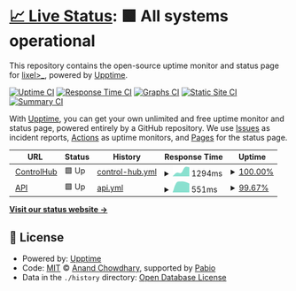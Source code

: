 # [📈 Live Status](https://www.status.control-hub.org): <!--live status--> **🟩 All systems operational**

This repository contains the open-source uptime monitor and status page for [lixel>\_](https://www.status.control-hub.org), powered by [Upptime](https://github.com/upptime/upptime).

[![Uptime CI](https://github.com/lixelv/controlhub-status/workflows/Uptime%20CI/badge.svg)](https://github.com/lixelv/controlhub-status/actions?query=workflow%3A%22Uptime+CI%22)
[![Response Time CI](https://github.com/lixelv/controlhub-status/workflows/Response%20Time%20CI/badge.svg)](https://github.com/lixelv/controlhub-status/actions?query=workflow%3A%22Response+Time+CI%22)
[![Graphs CI](https://github.com/lixelv/controlhub-status/workflows/Graphs%20CI/badge.svg)](https://github.com/lixelv/controlhub-status/actions?query=workflow%3A%22Graphs+CI%22)
[![Static Site CI](https://github.com/lixelv/controlhub-status/workflows/Static%20Site%20CI/badge.svg)](https://github.com/lixelv/controlhub-status/actions?query=workflow%3A%22Static+Site+CI%22)
[![Summary CI](https://github.com/lixelv/controlhub-status/workflows/Summary%20CI/badge.svg)](https://github.com/lixelv/controlhub-status/actions?query=workflow%3A%22Summary+CI%22)

With [Upptime](https://upptime.js.org), you can get your own unlimited and free uptime monitor and status page, powered entirely by a GitHub repository. We use [Issues](https://github.com/lixelv/controlhub-status/issues) as incident reports, [Actions](https://github.com/lixelv/controlhub-status/actions) as uptime monitors, and [Pages](https://www.status.control-hub.org) for the status page.

<!--start: status pages-->
<!-- This summary is generated by Upptime (https://github.com/upptime/upptime) -->
<!-- Do not edit this manually, your changes will be overwritten -->
<!-- prettier-ignore -->
| URL | Status | History | Response Time | Uptime |
| --- | ------ | ------- | ------------- | ------ |
| <img alt="" src="https://icons.duckduckgo.com/ip3/control-hub.org.ico" height="13"> [ControlHub](https://control-hub.org) | 🟩 Up | [control-hub.yml](https://github.com/lixelv/controlhub-status/commits/HEAD/history/control-hub.yml) | <details><summary><img alt="Response time graph" src="./graphs/control-hub/response-time-week.png" height="20"> 1294ms</summary><br><a href="https://www.status.control-hub.org/history/control-hub"><img alt="Response time 1294" src="https://img.shields.io/endpoint?url=https%3A%2F%2Fraw.githubusercontent.com%2Flixelv%2Fcontrolhub-status%2FHEAD%2Fapi%2Fcontrol-hub%2Fresponse-time.json"></a><br><a href="https://www.status.control-hub.org/history/control-hub"><img alt="24-hour response time 843" src="https://img.shields.io/endpoint?url=https%3A%2F%2Fraw.githubusercontent.com%2Flixelv%2Fcontrolhub-status%2FHEAD%2Fapi%2Fcontrol-hub%2Fresponse-time-day.json"></a><br><a href="https://www.status.control-hub.org/history/control-hub"><img alt="7-day response time 1294" src="https://img.shields.io/endpoint?url=https%3A%2F%2Fraw.githubusercontent.com%2Flixelv%2Fcontrolhub-status%2FHEAD%2Fapi%2Fcontrol-hub%2Fresponse-time-week.json"></a><br><a href="https://www.status.control-hub.org/history/control-hub"><img alt="30-day response time 1294" src="https://img.shields.io/endpoint?url=https%3A%2F%2Fraw.githubusercontent.com%2Flixelv%2Fcontrolhub-status%2FHEAD%2Fapi%2Fcontrol-hub%2Fresponse-time-month.json"></a><br><a href="https://www.status.control-hub.org/history/control-hub"><img alt="1-year response time 1294" src="https://img.shields.io/endpoint?url=https%3A%2F%2Fraw.githubusercontent.com%2Flixelv%2Fcontrolhub-status%2FHEAD%2Fapi%2Fcontrol-hub%2Fresponse-time-year.json"></a></details> | <details><summary><a href="https://www.status.control-hub.org/history/control-hub">100.00%</a></summary><a href="https://www.status.control-hub.org/history/control-hub"><img alt="All-time uptime 100.00%" src="https://img.shields.io/endpoint?url=https%3A%2F%2Fraw.githubusercontent.com%2Flixelv%2Fcontrolhub-status%2FHEAD%2Fapi%2Fcontrol-hub%2Fuptime.json"></a><br><a href="https://www.status.control-hub.org/history/control-hub"><img alt="24-hour uptime 100.00%" src="https://img.shields.io/endpoint?url=https%3A%2F%2Fraw.githubusercontent.com%2Flixelv%2Fcontrolhub-status%2FHEAD%2Fapi%2Fcontrol-hub%2Fuptime-day.json"></a><br><a href="https://www.status.control-hub.org/history/control-hub"><img alt="7-day uptime 100.00%" src="https://img.shields.io/endpoint?url=https%3A%2F%2Fraw.githubusercontent.com%2Flixelv%2Fcontrolhub-status%2FHEAD%2Fapi%2Fcontrol-hub%2Fuptime-week.json"></a><br><a href="https://www.status.control-hub.org/history/control-hub"><img alt="30-day uptime 100.00%" src="https://img.shields.io/endpoint?url=https%3A%2F%2Fraw.githubusercontent.com%2Flixelv%2Fcontrolhub-status%2FHEAD%2Fapi%2Fcontrol-hub%2Fuptime-month.json"></a><br><a href="https://www.status.control-hub.org/history/control-hub"><img alt="1-year uptime 100.00%" src="https://img.shields.io/endpoint?url=https%3A%2F%2Fraw.githubusercontent.com%2Flixelv%2Fcontrolhub-status%2FHEAD%2Fapi%2Fcontrol-hub%2Fuptime-year.json"></a></details>
| <img alt="" src="https://icons.duckduckgo.com/ip3/pb.control-hub.org.ico" height="13"> [API](https://pb.control-hub.org/_/) | 🟩 Up | [api.yml](https://github.com/lixelv/controlhub-status/commits/HEAD/history/api.yml) | <details><summary><img alt="Response time graph" src="./graphs/api/response-time-week.png" height="20"> 551ms</summary><br><a href="https://www.status.control-hub.org/history/api"><img alt="Response time 551" src="https://img.shields.io/endpoint?url=https%3A%2F%2Fraw.githubusercontent.com%2Flixelv%2Fcontrolhub-status%2FHEAD%2Fapi%2Fapi%2Fresponse-time.json"></a><br><a href="https://www.status.control-hub.org/history/api"><img alt="24-hour response time 591" src="https://img.shields.io/endpoint?url=https%3A%2F%2Fraw.githubusercontent.com%2Flixelv%2Fcontrolhub-status%2FHEAD%2Fapi%2Fapi%2Fresponse-time-day.json"></a><br><a href="https://www.status.control-hub.org/history/api"><img alt="7-day response time 551" src="https://img.shields.io/endpoint?url=https%3A%2F%2Fraw.githubusercontent.com%2Flixelv%2Fcontrolhub-status%2FHEAD%2Fapi%2Fapi%2Fresponse-time-week.json"></a><br><a href="https://www.status.control-hub.org/history/api"><img alt="30-day response time 551" src="https://img.shields.io/endpoint?url=https%3A%2F%2Fraw.githubusercontent.com%2Flixelv%2Fcontrolhub-status%2FHEAD%2Fapi%2Fapi%2Fresponse-time-month.json"></a><br><a href="https://www.status.control-hub.org/history/api"><img alt="1-year response time 551" src="https://img.shields.io/endpoint?url=https%3A%2F%2Fraw.githubusercontent.com%2Flixelv%2Fcontrolhub-status%2FHEAD%2Fapi%2Fapi%2Fresponse-time-year.json"></a></details> | <details><summary><a href="https://www.status.control-hub.org/history/api">99.67%</a></summary><a href="https://www.status.control-hub.org/history/api"><img alt="All-time uptime 99.67%" src="https://img.shields.io/endpoint?url=https%3A%2F%2Fraw.githubusercontent.com%2Flixelv%2Fcontrolhub-status%2FHEAD%2Fapi%2Fapi%2Fuptime.json"></a><br><a href="https://www.status.control-hub.org/history/api"><img alt="24-hour uptime 100.00%" src="https://img.shields.io/endpoint?url=https%3A%2F%2Fraw.githubusercontent.com%2Flixelv%2Fcontrolhub-status%2FHEAD%2Fapi%2Fapi%2Fuptime-day.json"></a><br><a href="https://www.status.control-hub.org/history/api"><img alt="7-day uptime 99.67%" src="https://img.shields.io/endpoint?url=https%3A%2F%2Fraw.githubusercontent.com%2Flixelv%2Fcontrolhub-status%2FHEAD%2Fapi%2Fapi%2Fuptime-week.json"></a><br><a href="https://www.status.control-hub.org/history/api"><img alt="30-day uptime 99.67%" src="https://img.shields.io/endpoint?url=https%3A%2F%2Fraw.githubusercontent.com%2Flixelv%2Fcontrolhub-status%2FHEAD%2Fapi%2Fapi%2Fuptime-month.json"></a><br><a href="https://www.status.control-hub.org/history/api"><img alt="1-year uptime 99.67%" src="https://img.shields.io/endpoint?url=https%3A%2F%2Fraw.githubusercontent.com%2Flixelv%2Fcontrolhub-status%2FHEAD%2Fapi%2Fapi%2Fuptime-year.json"></a></details>

<!--end: status pages-->

[**Visit our status website →**](https://www.status.control-hub.org)

## 📄 License

- Powered by: [Upptime](https://github.com/upptime/upptime)
- Code: [MIT](./LICENSE) © [Anand Chowdhary](https://anandchowdhary.com), supported by [Pabio](https://pabio.com)
- Data in the `./history` directory: [Open Database License](https://opendatacommons.org/licenses/odbl/1-0/)
